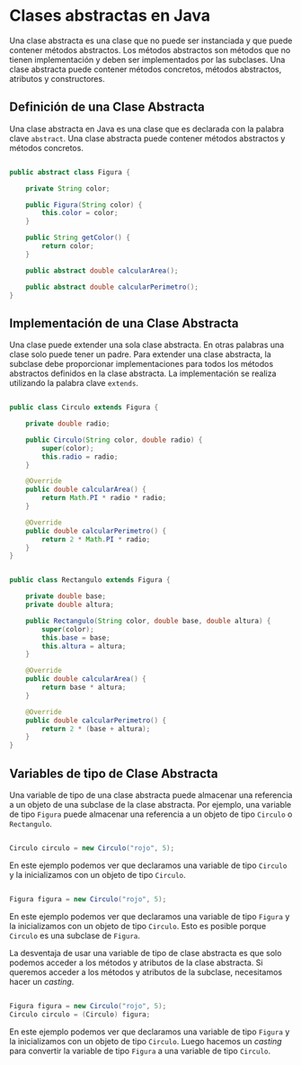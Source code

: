 # Clases abstractas en Java

Una clase abstracta es una clase que no puede ser instanciada y que puede contener métodos abstractos. Los métodos abstractos son métodos que no tienen implementación y deben ser implementados por las subclases. Una clase abstracta puede contener métodos concretos, métodos abstractos, atributos y constructores.

## Definición de una Clase Abstracta

Una clase abstracta en Java es una clase que es declarada con la palabra clave `abstract`. Una clase abstracta puede contener métodos abstractos y métodos concretos.

```java

public abstract class Figura {

    private String color;

    public Figura(String color) {
        this.color = color;
    }

    public String getColor() {
        return color;
    }

    public abstract double calcularArea();

    public abstract double calcularPerimetro();
}
```

## Implementación de una Clase Abstracta

Una clase puede extender una sola clase abstracta. En otras palabras una clase solo puede tener un padre. Para extender una clase abstracta, la subclase debe proporcionar implementaciones para todos los métodos abstractos definidos en la clase abstracta. La implementación se realiza utilizando la palabra clave `extends`.

```java

public class Circulo extends Figura {

    private double radio;

    public Circulo(String color, double radio) {
        super(color);
        this.radio = radio;
    }

    @Override
    public double calcularArea() {
        return Math.PI * radio * radio;
    }

    @Override
    public double calcularPerimetro() {
        return 2 * Math.PI * radio;
    }
}
```

```java

public class Rectangulo extends Figura {

    private double base;
    private double altura;

    public Rectangulo(String color, double base, double altura) {
        super(color);
        this.base = base;
        this.altura = altura;
    }

    @Override
    public double calcularArea() {
        return base * altura;
    }

    @Override
    public double calcularPerimetro() {
        return 2 * (base + altura);
    }
}
```

## Variables de tipo de Clase Abstracta

Una variable de tipo de una clase abstracta puede almacenar una referencia a un objeto de una subclase de la clase abstracta. Por ejemplo, una variable de tipo `Figura` puede almacenar una referencia a un objeto de tipo `Circulo` o `Rectangulo`.

```java

Circulo circulo = new Circulo("rojo", 5);

```

En este ejemplo podemos ver que declaramos una variable de tipo `Circulo` y la inicializamos con un objeto de tipo `Circulo`.

```java

Figura figura = new Circulo("rojo", 5);

```

En este ejemplo podemos ver que declaramos una variable de tipo `Figura` y la inicializamos con un objeto de tipo `Circulo`. Esto es posible porque `Circulo` es una subclase de `Figura`.

La desventaja de usar una variable de tipo de clase abstracta es que solo podemos acceder a los métodos y atributos de la clase abstracta. Si queremos acceder a los métodos y atributos de la subclase, necesitamos hacer un *casting*.

```java

Figura figura = new Circulo("rojo", 5);
Circulo circulo = (Circulo) figura;

```

En este ejemplo podemos ver que declaramos una variable de tipo `Figura` y la inicializamos con un objeto de tipo `Circulo`. Luego hacemos un *casting* para convertir la variable de tipo `Figura` a una variable de tipo `Circulo`.
